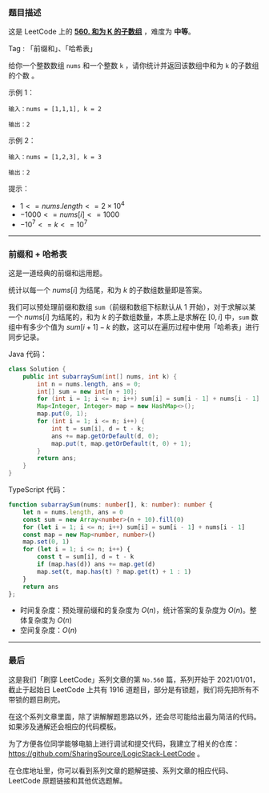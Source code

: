 ### 题目描述

这是 LeetCode 上的 **[560. 和为 K 的子数组](https://leetcode.cn/problems/subarray-sum-equals-k/solution/by-ac_oier-pttu/)** ，难度为 **中等**。

Tag : 「前缀和」、「哈希表」



给你一个整数数组 `nums` 和一个整数 `k` ，请你统计并返回该数组中和为 `k` 的子数组的个数 。

示例 1：
```
输入：nums = [1,1,1], k = 2

输出：2
```
示例 2：
```
输入：nums = [1,2,3], k = 3

输出：2
```

提示：
* $1 <= nums.length <= 2 \times 10^4$
* $-1000 <= nums[i] <= 1000$
* $-10^7 <= k <= 10^7$

---

### 前缀和 + 哈希表

这是一道经典的前缀和运用题。

统计以每一个 $nums[i]$ 为结尾，和为 $k$ 的子数组数量即是答案。

我们可以预处理前缀和数组 `sum`（前缀和数组下标默认从 $1$ 开始），对于求解以某一个 $nums[i]$ 为结尾的，和为 $k$ 的子数组数量，本质上是求解在 $[0, i]$ 中，`sum` 数组中有多少个值为 $sum[i + 1] - k$ 的数，这可以在遍历过程中使用「哈希表」进行同步记录。

Java 代码：
```java
class Solution {
    public int subarraySum(int[] nums, int k) {
        int n = nums.length, ans = 0;
        int[] sum = new int[n + 10];
        for (int i = 1; i <= n; i++) sum[i] = sum[i - 1] + nums[i - 1];
        Map<Integer, Integer> map = new HashMap<>();
        map.put(0, 1);
        for (int i = 1; i <= n; i++) {
            int t = sum[i], d = t - k;
            ans += map.getOrDefault(d, 0);
            map.put(t, map.getOrDefault(t, 0) + 1);
        }
        return ans;
    }
}
```
TypeScript 代码：
```TypeScript
function subarraySum(nums: number[], k: number): number {
    let n = nums.length, ans = 0
    const sum = new Array<number>(n + 10).fill(0)
    for (let i = 1; i <= n; i++) sum[i] = sum[i - 1] + nums[i - 1]
    const map = new Map<number, number>()
    map.set(0, 1)
    for (let i = 1; i <= n; i++) {
        const t = sum[i], d = t - k
        if (map.has(d)) ans += map.get(d)
        map.set(t, map.has(t) ? map.get(t) + 1 : 1)
    }
    return ans
};
```
* 时间复杂度：预处理前缀和的复杂度为 $O(n)$，统计答案的复杂度为 $O(n)$。整体复杂度为 $O(n)$
* 空间复杂度：$O(n)$

---

### 最后

这是我们「刷穿 LeetCode」系列文章的第 `No.560` 篇，系列开始于 2021/01/01，截止于起始日 LeetCode 上共有 1916 道题目，部分是有锁题，我们将先把所有不带锁的题目刷完。

在这个系列文章里面，除了讲解解题思路以外，还会尽可能给出最为简洁的代码。如果涉及通解还会相应的代码模板。

为了方便各位同学能够电脑上进行调试和提交代码，我建立了相关的仓库：https://github.com/SharingSource/LogicStack-LeetCode 。

在仓库地址里，你可以看到系列文章的题解链接、系列文章的相应代码、LeetCode 原题链接和其他优选题解。

